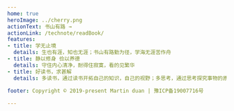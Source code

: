 ```yaml
---
home: true
heroImage: ../cherry.png
actionText: 书山有路 →
actionLink: /technote/readBook/
features:
- title: 学无止境
  details: 生也有涯，知也无涯；书山有路勤为径，学海无涯苦作舟
- title: 静以修身 俭以养德
  details: 守住内心清净，耐得住寂寞，看的见繁华
- title: 好读书，求甚解
  details: 多读书，通过读书开拓自己的知识，自己的视野；多思考，通过思考探究事物的原理；勤动手，提升自己的能力
  
footer: Copyright © 2019-present Martin duan | 豫ICP备19007716号

---
```

